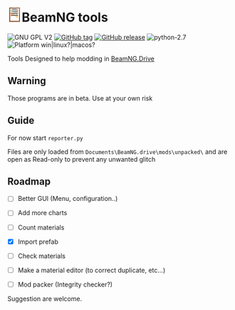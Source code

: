 # ![icon](https://raw.githubusercontent.com/50thomatoes50/BNG_tools/master/image/icon_32.png)BeamNG tools
![GNU GPL V2](https://img.shields.io/github/license/50thomatoes50/BNG_tools.svg "GNU GPL V2")
[![GitHub tag](https://img.shields.io/github/tag/50thomatoes50/BNG_tools.svg?maxAge=2592000)](https://github.com/50thomatoes50/BNG_tools/tags)
[![GitHub release](https://img.shields.io/github/release/50thomatoes50/BNG_tools.svg?maxAge=2592000)](https://github.com/50thomatoes50/BNG_tools/releases)
![python-2.7](https://img.shields.io/badge/python-2.7-blue.svg "python 2.7")
![Platform win|linux?|macos?](https://img.shields.io/badge/platform-win%20|%20linux%3F%20|%20macos%3F-lightgrey.svg "Platform : win|linux?|macos?")

Tools Designed to help modding in [BeamNG.Drive](http://www.beamng.com)

## Warning

Those programs are in beta. Use at your own risk

## Guide
For now start `reporter.py`

Files are only loaded from `Documents\BeamNG.drive\mods\unpacked\` and are open as Read-only to prevent any unwanted glitch

## Roadmap
  - [ ] Better GUI (Menu, configuration..)
  - [ ] Add more charts
  - [ ] Count materials
  - [x] Import prefab
  - [ ] Check materials
  - [ ] Make a material editor (to correct duplicate, etc...)
  - [ ] Mod packer (Integrity checker?)


Suggestion are welcome.
